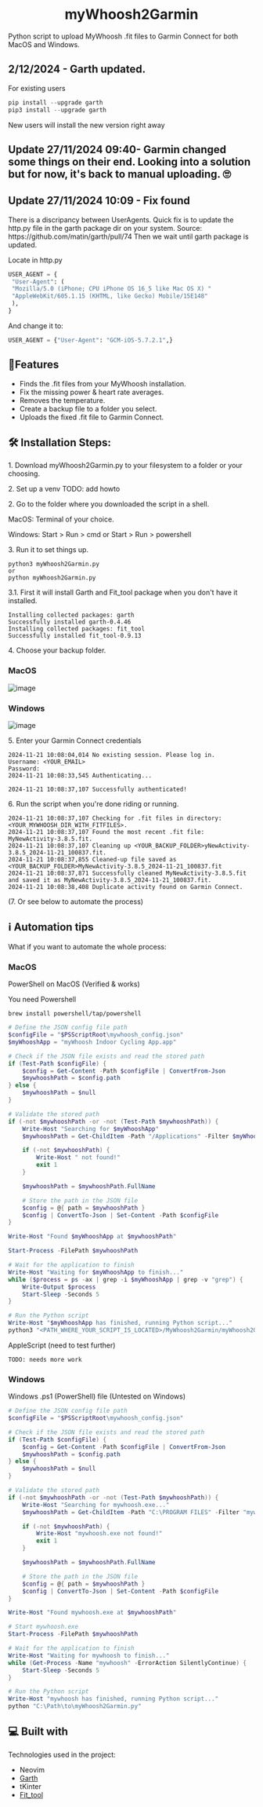 <h1 align="center" id="title">myWhoosh2Garmin</h1>

<p id="description">Python script to upload MyWhoosh .fit files to Garmin Connect for both MacOS and Windows.</p>

<h2>2/12/2024 - Garth updated.</h2>
For existing users

```python
pip install --upgrade garth
pip3 install --upgrade garth
```

New users will install the new version right away

<h2><b>Update 27/11/2024 09:40- Garmin changed some things on their end. Looking into a solution but for now, it's back to manual uploading. 🙄</b></h2>


<h2><b>Update 27/11/2024 10:09 - Fix found</b></h2>
There is a discripancy between UserAgents. Quick fix is to update the http.py file in the garth package dir on your system.
Source: https://github.com/matin/garth/pull/74
Then we wait until garth package is updated.

Locate in http.py
```python
USER_AGENT = {
 "User-Agent": (
 "Mozilla/5.0 (iPhone; CPU iPhone OS 16_5 like Mac OS X) "
 "AppleWebKit/605.1.15 (KHTML, like Gecko) Mobile/15E148"
 ),
}
```

And change it to:

```python
USER_AGENT = {"User-Agent": "GCM-iOS-5.7.2.1",}
```
  
  
<h2>🧐Features</h2>

*   Finds the .fit files from your MyWhoosh installation.
*   Fix the missing power & heart rate averages.
*   Removes the temperature.
*   Create a backup file to a folder you select.
*   Uploads the fixed .fit file to Garmin Connect.

<h2>🛠️ Installation Steps:</h2>

<p>1. Download myWhoosh2Garmin.py to your filesystem to a folder or your choosing.</p>
<p>2. Set up a venv
  TODO: add howto
</p>

<p>2. Go to the folder where you downloaded the script in a shell.</p>

MacOS: Terminal of your choice. 

Windows: Start > Run > cmd or Start > Run > powershell

<p>3. Run it to set things up.</p>

```
python3 myWhoosh2Garmin.py
or
python myWhoosh2Garmin.py
```

<p>3.1. First it will install Garth and Fit_tool package when you don't have it installed.

```
Installing collected packages: garth
Successfully installed garth-0.4.46
Installing collected packages: fit_tool
Successfully installed fit_tool-0.9.13
```
  
<p>4. Choose your backup folder.</p>

<h3>MacOS</h3>

![image](https://github.com/user-attachments/assets/2c6c1072-bacf-4f0c-8861-78f62bf51648)


<h3>Windows</h3>


![image](https://github.com/user-attachments/assets/d1540291-4e6d-488e-9dcf-8d7b68651103)

<p>5. Enter your Garmin Connect credentials</p>

```
2024-11-21 10:08:04,014 No existing session. Please log in.
Username: <YOUR_EMAIL>
Password:
2024-11-21 10:08:33,545 Authenticating...

2024-11-21 10:08:37,107 Successfully authenticated!
```

<p>6. Run the script when you're done riding or running.</p>

```
2024-11-21 10:08:37,107 Checking for .fit files in directory: <YOUR_MYWHOOSH_DIR_WITH_FITFILES>.
2024-11-21 10:08:37,107 Found the most recent .fit file: MyNewActivity-3.8.5.fit.
2024-11-21 10:08:37,107 Cleaning up <YOUR_BACKUP_FOLDER>yNewActivity-3.8.5_2024-11-21_100837.fit.
2024-11-21 10:08:37,855 Cleaned-up file saved as <YOUR_BACKUP_FOLDER>MyNewActivity-3.8.5_2024-11-21_100837.fit
2024-11-21 10:08:37,871 Successfully cleaned MyNewActivity-3.8.5.fit and saved it as MyNewActivity-3.8.5_2024-11-21_100837.fit.
2024-11-21 10:08:38,408 Duplicate activity found on Garmin Connect.
```

<p>(7. Or see below to automate the process)</p>

<h2>ℹ️ Automation tips</h2> 

What if you want to automate the whole process:
<h3>MacOS</h3>

PowerShell on MacOS (Verified & works)

You need Powershell

```shell
brew install powershell/tap/powershell
```

```powershell
# Define the JSON config file path
$configFile = "$PSScriptRoot\mywhoosh_config.json"
$myWhooshApp = "myWhoosh Indoor Cycling App.app"

# Check if the JSON file exists and read the stored path
if (Test-Path $configFile) {
    $config = Get-Content -Path $configFile | ConvertFrom-Json
    $mywhooshPath = $config.path
} else {
    $mywhooshPath = $null
}

# Validate the stored path
if (-not $mywhooshPath -or -not (Test-Path $mywhooshPath)) {
    Write-Host "Searching for $myWhooshApp"
    $mywhooshPath = Get-ChildItem -Path "/Applications" -Filter $myWhooshApp -Recurse -ErrorAction SilentlyContinue | Select-Object -First 1

    if (-not $mywhooshPath) {
        Write-Host " not found!"
        exit 1
    }

    $mywhooshPath = $mywhooshPath.FullName

    # Store the path in the JSON file
    $config = @{ path = $mywhooshPath }
    $config | ConvertTo-Json | Set-Content -Path $configFile
}

Write-Host "Found $myWhooshApp at $mywhooshPath"

Start-Process -FilePath $mywhooshPath

# Wait for the application to finish
Write-Host "Waiting for $myWhooshApp to finish..."
while ($process = ps -ax | grep -i $myWhooshApp | grep -v "grep") {
    Write-Output $process
    Start-Sleep -Seconds 5
}

# Run the Python script
Write-Host "$myWhooshApp has finished, running Python script..."
python3 "<PATH_WHERE_YOUR_SCRIPT_IS_LOCATED>/MyWhoosh2Garmin/myWhoosh2Garmin.py"
```

AppleScript (need to test further)

```applescript
TODO: needs more work
```

<h3>Windows</h3>

Windows .ps1 (PowerShell) file (Untested on Windows)
```powershell
# Define the JSON config file path
$configFile = "$PSScriptRoot\mywhoosh_config.json"

# Check if the JSON file exists and read the stored path
if (Test-Path $configFile) {
    $config = Get-Content -Path $configFile | ConvertFrom-Json
    $mywhooshPath = $config.path
} else {
    $mywhooshPath = $null
}

# Validate the stored path
if (-not $mywhooshPath -or -not (Test-Path $mywhooshPath)) {
    Write-Host "Searching for mywhoosh.exe..."
    $mywhooshPath = Get-ChildItem -Path "C:\PROGRAM FILES" -Filter "mywhoosh.exe" -Recurse -ErrorAction SilentlyContinue | Select-Object -First 1

    if (-not $mywhooshPath) {
        Write-Host "mywhoosh.exe not found!"
        exit 1
    }

    $mywhooshPath = $mywhooshPath.FullName

    # Store the path in the JSON file
    $config = @{ path = $mywhooshPath }
    $config | ConvertTo-Json | Set-Content -Path $configFile
}

Write-Host "Found mywhoosh.exe at $mywhooshPath"

# Start mywhoosh.exe
Start-Process -FilePath $mywhooshPath

# Wait for the application to finish
Write-Host "Waiting for mywhoosh to finish..."
while (Get-Process -Name "mywhoosh" -ErrorAction SilentlyContinue) {
    Start-Sleep -Seconds 5
}

# Run the Python script
Write-Host "mywhoosh has finished, running Python script..."
python "C:\Path\to\myWhoosh2Garmin.py"
```

<h2>💻 Built with</h2>

Technologies used in the project:

* Neovim
*   <a href="https://github.com/matin/garth">Garth</a>
*   tKinter
*   <a href="https://bitbucket.org/stagescycling/fit_tool/src/main/">Fit\_tool</a>
